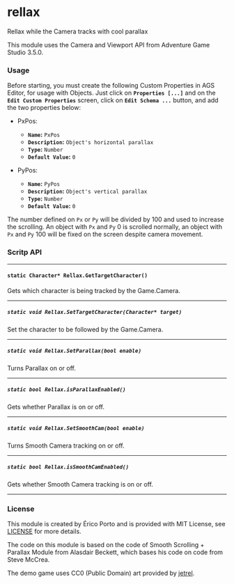 # rellax
Rellax while the Camera tracks with cool parallax

This module uses the Camera and Viewport API from Adventure Game Studio 3.5.0.

### Usage

Before starting, you must create the following Custom Properties
in AGS Editor, for usage with Objects.
Just click on **`Properties [...]`** and on the **`Edit Custom Properties`** screen,
click on **`Edit Schema ...`** button, and add the two properties below:

- PxPos:
  - **`Name`:** `PxPos`
  - **`Description`:** `Object's horizontal parallax`
  - **`Type`:** `Number`
  - **`Default Value`:** `0`


- PyPos:
  - **`Name`:** `PyPos`
  - **`Description`:** `Object's vertical parallax`
  - **`Type`:** `Number`
  - **`Default Value`:** `0`

The number defined on `Px` or `Py` will be divided by 100 and used to increase
the scrolling. An object with `Px` and `Py` 0 is scrolled normally, an object
with `Px` and `Py` 100 will be fixed on the screen despite camera movement.

### Scritp API

---

#### `static Character* Rellax.GetTargetCharacter()`

Gets which character is being tracked by the Game.Camera.

---

##### `static void Rellax.SetTargetCharacter(Character* target)`

Set the character to be followed by the Game.Camera.

---

##### `static void Rellax.SetParallax(bool enable)`

Turns Parallax on or off.

---

##### `static bool Rellax.isParallaxEnabled()`

Gets whether Parallax is on or off.

---

##### `static void Rellax.SetSmoothCam(bool enable)`

Turns Smooth Camera tracking on or off.

---

##### `static bool Rellax.isSmoothCamEnabled()`

Gets whether  Smooth Camera tracking is on or off.

---

### License

This module is created by Érico Porto and is provided with MIT License, see [LICENSE](LICENSE) for more details.

The code on this module is based on the code of Smooth Scrolling + Parallax Module
from Alasdair Beckett, which bases his code on code from Steve McCrea.

The demo game uses CC0 (Public Domain) art provided by [jetrel](https://opengameart.org/users/jetrel).
